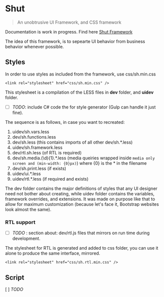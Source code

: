 # Shut
> An unobtrusive UI Framework, and CSS framework

Documentation is work in progress. Find here <a href="http://vinepaper.com/">Shut Framework</a>

The idea of this framework, is to sepearte UI behavior from business behavior whenever possible. 


## Styles

In order to use styles as included from the framework, use css/sh.min.css

```
<link rel="stylesheet" href="css/sh.min.css" />
```

This stylesheet is a compilation of the LESS files in **dev** folder, and **uidev** folder. 

- [ ] *TODO*: include C# code the for style generator (Gulp can handle it just fine).

The sequence is as follows, in case you want to recreated:

1. uidev/sh.vars.less
2. dev/sh.functions.less
3. dev/sh.less (this contains imports of all other dev/sh.*.less)
4. uidev/sh.framework.less
5. dev/rtl.sh.less (of RTL is required)
6. dev/sh.media.(\d){1}.\*.less (media queiries wrapped inside `media only screen and (min-width: {0}px)`) where {0} is the \* in the filename
7. dev/sh.print.less (if exists)
8. uidev/ui.*.less
9. uidev/rtl.*.less (if required and exists)

The dev folder contains the major definitions of styles that any UI designer need not bother about creating, while uidev folder contains the variables, framework overrides, and extensions. It was made on purpose like that to allow for maximum customization (because let's face it, Bootstrap websites look almost the same).

### RTL support

- [ ] *TODO* : section about: dev/rtl.js files that mirrors on run time during development.

The stylesheet for RTL is generated and added to css folder, you can use it alone to produce the same interface, mirrored. 

```
<link rel="stylesheet" href="css/sh.rtl.min.css" />
```

## Script

[ ] *TODO*